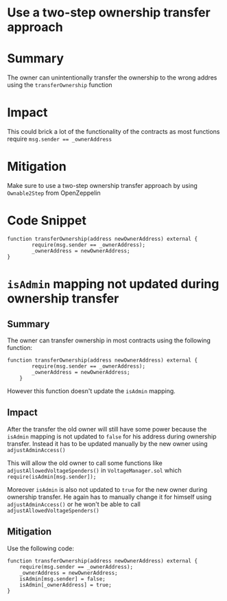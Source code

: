 # Use a two-step ownership transfer approach

Summary
===============
The owner can unintentionally transfer the ownership to the wrong addres using the `transferOwnership` function

Impact
===============
This could brick a lot of the functionality of the contracts as most functions require `msg.sender == _ownerAddress`

Mitigation
===============
Make sure to use a two-step ownership transfer approach by using `Ownable2Step` from OpenZeppelin

Code Snippet
===============

    function transferOwnership(address newOwnerAddress) external {
            require(msg.sender == _ownerAddress);
            _ownerAddress = newOwnerAddress;
    }



`isAdmin` mapping not updated during ownership transfer
===============
Summary
---------------
The owner can transfer ownership in most contracts using the following function:

    function transferOwnership(address newOwnerAddress) external {
            require(msg.sender == _ownerAddress);
            _ownerAddress = newOwnerAddress;
        }
However this function doesn't update the `isAdmin` mapping.

Impact
---------------
After the transfer the old owner will still have some power because the `isAdmin` mapping is not updated to `false` for his address during ownership transfer. Instead it has to be updated manually by the new owner using `adjustAdminAccess()`

This will allow the old owner to call some functions like `adjustAllowedVoltageSpenders()` in `VoltageManager.sol` which `require(isAdmin[msg.sender]);`

Moreover `isAdmin` is also not updated to `true` for the new owner during ownership transfer. He again has to manually change it for himself using `adjustAdminAccess()` or he won't be able to call `adjustAllowedVoltageSpenders()`

Mitigation
---------------
Use the following code:

    function transferOwnership(address newOwnerAddress) external {
        require(msg.sender == _ownerAddress);
        _ownerAddress = newOwnerAddress;
        isAdmin[msg.sender] = false;
        isAdmin[_ownerAddress] = true;
    }



